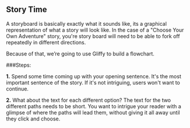 

## Story Time

A storyboard is basically exactly what it sounds like, its a graphical representation of what a story will look like. In the case of a "Choose Your Own Adventure" story, you're story board will need to be able to fork off repeatedly in different directions. 

Because of that, we’re going to use Gliffy to build a flowchart. 


###Steps:

**1.** Spend some time coming up with your opening sentence. It's the most important sentence of the story. If it's not intriguing, users won't want to continue.


**2.** What about the text for each different option? The text for the two different paths needs to be short. You want to intrigue your reader with a glimpse of where the paths will lead them, without giving it all away until they click and choose.
